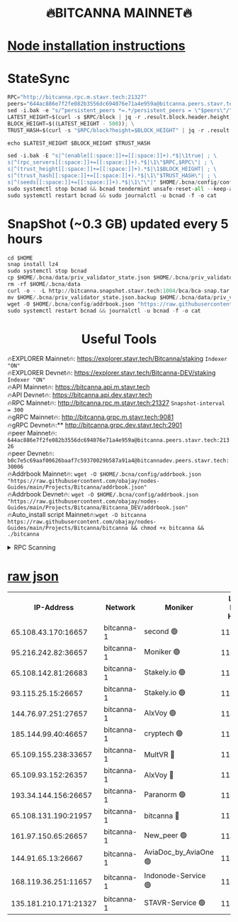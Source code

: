 <h1 align="center"> 🔥BITCANNA MAINNET🔥</h1>


[Node installation instructions](https://github.com/obajay/nodes-Guides/tree/main/Projects/Bitcanna)
=

# StateSync
```python
RPC="http://bitcanna.rpc.m.stavr.tech:21327"
peers="644ac886e7f2fe082b3556dc694076e71a4e959a@bitcanna.peers.stavr.tech:21326"
sed -i.bak -e "s/^persistent_peers *=.*/persistent_peers = \"$peers\"/" $HOME/.bcna/config/config.toml
LATEST_HEIGHT=$(curl -s $RPC/block | jq -r .result.block.header.height); \
BLOCK_HEIGHT=$((LATEST_HEIGHT - 500)); \
TRUST_HASH=$(curl -s "$RPC/block?height=$BLOCK_HEIGHT" | jq -r .result.block_id.hash)

echo $LATEST_HEIGHT $BLOCK_HEIGHT $TRUST_HASH

sed -i.bak -E "s|^(enable[[:space:]]+=[[:space:]]+).*$|\1true| ; \
s|^(rpc_servers[[:space:]]+=[[:space:]]+).*$|\1\"$RPC,$RPC\"| ; \
s|^(trust_height[[:space:]]+=[[:space:]]+).*$|\1$BLOCK_HEIGHT| ; \
s|^(trust_hash[[:space:]]+=[[:space:]]+).*$|\1\"$TRUST_HASH\"| ; \
s|^(seeds[[:space:]]+=[[:space:]]+).*$|\1\"\"|" $HOME/.bcna/config/config.toml
sudo systemctl stop bcnad && bcnad tendermint unsafe-reset-all --keep-addr-book
sudo systemctl restart bcnad && sudo journalctl -u bcnad -f -o cat
```
# SnapShot (~0.3 GB) updated every 5 hours
```python
cd $HOME
snap install lz4
sudo systemctl stop bcnad
cp $HOME/.bcna/data/priv_validator_state.json $HOME/.bcna/priv_validator_state.json.backup
rm -rf $HOME/.bcna/data
curl -o - -L http://bitcanna.snapshot.stavr.tech:1004/bca/bca-snap.tar.lz4 | lz4 -c -d - | tar -x -C $HOME/.bcna --strip-components 2
mv $HOME/.bcna/priv_validator_state.json.backup $HOME/.bcna/data/priv_validator_state.json
wget -O $HOME/.bcna/config/addrbook.json "https://raw.githubusercontent.com/obajay/nodes-Guides/main/Projects/Bitcanna/addrbook.json"
sudo systemctl restart bcnad && journalctl -u bcnad -f -o cat
```

 <h1 align="center"> Useful Tools</h1>

🔥EXPLORER Mainnet🔥:    https://explorer.stavr.tech/Bitcanna/staking          `Indexer "ON"` \
🔥EXPLORER Devnet🔥:     https://explorer.stavr.tech/Bitcanna-DEV/staking     `Indexer "ON"` \
🔥API Mainnet🔥:         https://bitcanna.api.m.stavr.tech \
🔥API Devnet🔥:          https://bitcanna.api.dev.stavr.tech \
🔥RPC Mainnet🔥:         http://bitcanna.rpc.m.stavr.tech:21327         `Snapshot-interval = 300` \
🔥gRPC Mainnet🔥:        http://bitcanna.grpc.m.stavr.tech:9081 \
🔥gRPC Devnet🔥:**       http://bitcanna.grpc.dev.stavr.tech:2901 \
🔥peer Mainnet🔥:        `644ac886e7f2fe082b3556dc694076e71a4e959a@bitcanna.peers.stavr.tech:21326` \
🔥peer Devnet🔥:         `b0c7e5c69aaf00626baaf7c59370029b587a91a4@bitcannadev.peers.stavr.tech:30006` \
🔥Addrbook Mainnet🔥:    ```wget -O $HOME/.bcna/config/addrbook.json "https://raw.githubusercontent.com/obajay/nodes-Guides/main/Projects/Bitcanna/addrbook.json"``` \
🔥Addrbook Devnet🔥:    ```wget -O $HOME/.bcna/config/addrbook.json "https://raw.githubusercontent.com/obajay/nodes-Guides/main/Projects/Bitcanna/Bitcanna_DEV/addrbook.json"``` \
🔥Auto_install script Mainnet🔥:```wget -O bitcanna https://raw.githubusercontent.com/obajay/nodes-Guides/main/Projects/Bitcanna/bitcanna && chmod +x bitcanna && ./bitcanna```



<details>
<summary>RPC Scanning</summary>

<h2 align="center"> We scan nodes in real time every 4 hours. And we provide the final result of RPC endpoints.
We cannot influence the operation of these nodes in any way. </h2>


```python
If Voting Power is higher than 0 --> then the Node is a validator of the network and may be subject to attack and be a potential threat to the chain.
```
```python
We marked such validators with a red symbol
```

</details>

[raw json](https://rpc-check.bcam.stavr.tech/bcam/rpc-bcam-result.json)
=



<table><tr><th>IP-Address</th><th>Network</th><th>Moniker</th><th>Latest Block Height</th><th>Earliest Block Height</th><th>Catching Up</th><th>Voting Power</th><th>Scan Time</th></tr><tr><td>65.108.43.170:16657</td><td>bitcanna-1</td><td>second 🟢</td><td>11416774</td><td>1</td><td>False</td><td>0</td><td>2023-11-26T22:03:40.861004183UTC</td></tr><tr><td>95.216.242.82:36657</td><td>bitcanna-1</td><td>Moniker 🟢</td><td>11416762</td><td>5776907</td><td>False</td><td>0</td><td>2023-11-26T22:02:29.454629189UTC</td></tr><tr><td>65.108.142.81:26683</td><td>bitcanna-1</td><td>Stakely.io 🟢</td><td>11416766</td><td>6152001</td><td>False</td><td>0</td><td>2023-11-26T22:02:50.705995287UTC</td></tr><tr><td>93.115.25.15:26657</td><td>bitcanna-1</td><td>Stakely.io 🟢</td><td>11416765</td><td>6520001</td><td>False</td><td>0</td><td>2023-11-26T22:02:44.260407721UTC</td></tr><tr><td>144.76.97.251:27657</td><td>bitcanna-1</td><td>AlxVoy 🟢</td><td>11416769</td><td>8805201</td><td>False</td><td>0</td><td>2023-11-26T22:03:11.356523200UTC</td></tr><tr><td>185.144.99.40:46657</td><td>bitcanna-1</td><td>cryptech 🟢</td><td>11416762</td><td>9301501</td><td>False</td><td>0</td><td>2023-11-26T22:02:26.819619111UTC</td></tr><tr><td>65.109.155.238:33657</td><td>bitcanna-1</td><td>MultVR 🔴</td><td>11416767</td><td>9933415</td><td>False</td><td>349045</td><td>2023-11-26T22:02:55.539292580UTC</td></tr><tr><td>65.109.93.152:26357</td><td>bitcanna-1</td><td>AlxVoy 🔴</td><td>11416771</td><td>10824001</td><td>False</td><td>1391603</td><td>2023-11-26T22:03:20.143276311UTC</td></tr><tr><td>193.34.144.156:26657</td><td>bitcanna-1</td><td>Paranorm 🟢</td><td>11416768</td><td>10961301</td><td>False</td><td>0</td><td>2023-11-26T22:03:00.277254454UTC</td></tr><tr><td>65.108.131.190:21957</td><td>bitcanna-1</td><td>bitcanna 🔴</td><td>11416767</td><td>11316767</td><td>False</td><td>408120</td><td>2023-11-26T22:03:00.006317601UTC</td></tr><tr><td>161.97.150.65:26657</td><td>bitcanna-1</td><td>New_peer 🟢</td><td>11416766</td><td>11334001</td><td>False</td><td>0</td><td>2023-11-26T22:02:51.049293341UTC</td></tr><tr><td>144.91.65.13:26667</td><td>bitcanna-1</td><td>AviaDoc_by_AviaOne 🟢</td><td>11408992</td><td>11402601</td><td>False</td><td>0</td><td>2023-11-26T22:03:06.698815308UTC</td></tr><tr><td>168.119.36.251:11657</td><td>bitcanna-1</td><td>Indonode-Service 🟢</td><td>11416762</td><td>11410001</td><td>False</td><td>0</td><td>2023-11-26T22:02:29.111596860UTC</td></tr><tr><td>135.181.210.171:21327</td><td>bitcanna-1</td><td>STAVR-Service 🟢</td><td>11416769</td><td>11414101</td><td>False</td><td>0</td><td>2023-11-26T22:03:11.101453010UTC</td></tr></table>
